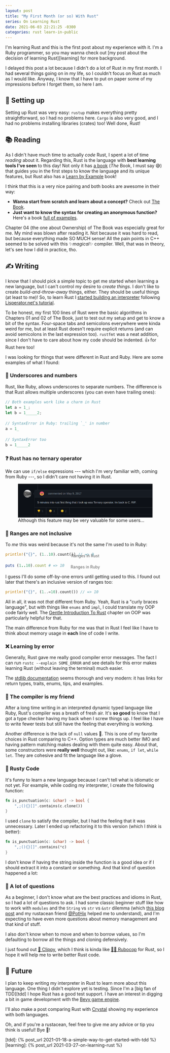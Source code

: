 ```yaml
---
layout: post
title: "My First Month (or so) With Rust"
series: On Learning Rust
date: 2021-06-03 22:21:25 -0300
categories: rust learn-in-public
---
```


I'm learning Rust and this is the first post about my experience with it. I'm a Ruby programmer,
so you may wanna check out [my post about the decision of learning Rust][learning] for more
background.

I delayed this post a lot because I didn't do a lot of Rust in my first month. I had
several things going on in my life, so I couldn't focus on Rust as much as I would like. Anyway, I
know that I have to put on paper some of my impressions before I forget them, so here I am.

## 🔧 Setting up

Setting up Rust was very easy: `rustup` makes everything pretty straightforward, so I had no problems
here. `Cargo` is also very good, and I had no problems installing libraries (crates) too! Well done,
Rust!

## 📚 Reading

As I didn't have much time to actually *code* Rust, I spent a lot of time _reading_ about it.
Regarding this, Rust is the language with **best learning tools I've seen** to this day! Not only it
has [a book][the-book] (_The_ Book, I must say 😅) that guides you in the first steps to know the
language and its unique features, but Rust also has a [Learn by Example][by-example] book!

I think that this is a very nice pairing and both books are awesome in their way:

- **Wanna start from scratch and learn about a concept?** Check out [The Book][the-book].
- **Just want to know the syntax for creating an anonymous function?** Here's a book [full of
  examples][closures].

Chapter 04 (the one about Ownership) of The Book was especially great for me. My mind was blown
after reading it. Not because it was hard to read, but because everything made SO MUCH sense! All
the pain points in C++ seemed to be solved with this ✨_magical_✨ compiler. Well, that was in theory,
let's see how I did in practice, tho.

## ✍️ Writing

I know that I should pick a simple topic to get me started when learning a new language, but I can't
control my desire to _create things_. I don't like to create _build-and-throw-away_ things, either.
They should be useful things (at least to me)! So, to learn Rust I [started building an
interpreter][interpreter] following [Lisperator.net's tutorial][tutorial-lang].

To be honest, my first 100 lines of Rust were the basic algorithms in Chapters 01 and 02 of The
Book, just to test out my setup and get to know a bit of the syntax. Four-space tabs and semicolons
everywhere were kinda weird for me, but at least Rust doesn't require explicit returns (and can
avoid semicolons in the last expression too). `rustfmt` was a neat addition, since I don't have to
care about how my code should be indented. 👍 for Rust here too!

I was looking for things that were different in Rust and Ruby. Here are some examples of what I
found:

### 🔢 Underscores and numbers

Rust, like Ruby, allows underscores to separate numbers. The difference is that Rust allows multiple
underscores (you can even have trailing ones):

```rust
// Both examples work like a charm in Rust
let a = 1_;
let b = 1_____2;

// SyntaxError in Ruby: trailing `_' in number
a = 1_

// SyntaxError too
b = 1_____2
```

### ❓ Rust has no ternary operator

We can use `if/else` expressions --- which I'm very familiar with, coming from Ruby ---, so I didn't care
not having it in Rust.

<figure>
  <img loading="lazy" style="display: block; margin: 0 auto;" src="/assets/img/first-month-rust/gimme-ternary-or-die.png" alt="Gimme ternary or die!">
  <figcaption>Although this feature may be <span class="italic">very valuable</span> for some users...</figcaption>
</figure>

### 📏 Ranges are not inclusive

To _me_ this was weird because it's not the same I'm used to in Ruby:

```rust
println!("{}", (1..10).count()) // => 9
```
<p style="text-align:center;color:#5e5e5e;font-size: 0.9em;margin-top:-25px;">Ranges in Rust</p>

```ruby
puts (1..10).count # => 10
```
<p style="text-align:center;color:#5e5e5e;font-size: 0.9em;margin-top:-25px;">Ranges in Ruby</p>


I guess I'll do some off-by-one errors until getting used to this. I found out later that there's an
inclusive version of ranges too:

```rust
println!("{}", (1..=10).count()) // => 10
```

All in all, it was not _that_ different from Ruby. Yeah, Rust is a "curly braces language", but with
things like `enums` and `impl`, I could translate my OOP code fairly well. The [Gentle Introduction
To Rust][gentle] chapter on OOP was particularly helpful for that.

The main difference from Ruby for me was that in Rust I feel like I have to think about memory usage
in **each** line of code I write.

### ❌ Learning by error

Generally, Rust gave me really good compiler error messages. The fact I can run `rustc --explain
SOME_ERROR` and see details for this error makes learning Rust (without leaving the terminal) much
easier.

The [stdlib documentation][stdlib] seems thorough and very modern: it has links for return types,
traits, enums, tips, and examples.

### 🤝 The compiler is my friend

After a long time writing in an interpreted dynamic typed language like Ruby, Rust's compiler was a
breath of fresh air. It's **so good** to know that I got a type checker having my back when I screw
things up. I feel like I have to write fewer tests but still have the feeling that everything is
working.

Another difference is the lack of `null` values 🙌. This is one of my favorite choices in Rust
comparing to C++. Option types are much better IMO and having pattern matching makes dealing with
them quite easy. About that, some constructors were **really well** thought out, like: `enums`, `if let`,
`while let`. They are cohesive and fit the language like a glove.

### 🦀 Rusty Code

It's funny to learn a new language because I can't tell what is idiomatic or not yet. For example,
while coding my interpreter, I create the following function:

```rust
fn is_punctuation(c: &char) -> bool {
    ",;(){}[]".contains(c.clone())
}
```

I used `clone` to satisfy the compiler, but I had the feeling that it was unnecessary. Later I ended
up refactoring it to this version (which I _think_ is better):

```rust
fn is_punctuation(c: &char) -> bool {
    ",;(){}[]".contains(*c)
}
```

I don't know if having the string inside the function is a good idea or if I should extract it into
a constant or something. And that kind of question happened a lot:

### 🤔 A lot of questions

As a beginner, I don't know what are the best practices and idioms in Rust, so I had a lot of
questions to ask. I had some classic beginner stuff like how to work with `modules` and the `String`
vs `str` vs `&str` dilemma (which [this blog post][rust-str] and my rustacean friend
[@PotHix](http://github.com/pothix) helped me to understand), and I'm expecting to have even more
questions about memory management and that kind of stuff.

I also don't know when to move and when to borrow values, so I'm defaulting to borrow all the
things and cloning defensively.

I just found out [📎 Clippy](https://github.com/rust-lang/rust-clippy), which I think is kinda like
[👮‍♂️ Rubocop][rubocop] for Rust, so I hope it will help me to write better Rust code.

## 🔮 Future

I plan to keep writing my interpreter in Rust to learn more about this language. One thing I didn't
explore yet is testing. Since I'm a [big fan of TDD][tdd] I hope Rust has a good test support. I
have an interest in digging a bit in game development with the [Bevy game engine][bevy].

I'll also make a post comparing Rust with [Crystal](https://crystal-lang.org/) showing my experience
with both languages.

Oh, and if you're a rustacean, feel free to give me any advice or tip you think is useful! Bye 🦀!

[the-book]: https://doc.rust-lang.org/book/
[by-example]: https://doc.rust-lang.org/rust-by-example/
[closures]: https://doc.rust-lang.org/rust-by-example/fn/closures.html
[interpreter]: https://github.com/MatheusRich/lambda-lang
[tutorial-lang]: http://lisperator.net/pltut/
[rubocop]: https://rubocop.org/
[gentle]: https://stevedonovan.github.io/rust-gentle-intro/object-orientation.html
[stdlib]: https://doc.rust-lang.org/std/index.html
[rust-str]: https://www.brandons.me/blog/why-rust-strings-seem-hard
[bevy]: https://bevyengine.org/
[tdd]: {% post_url 2021-01-18-a-simple-way-to-get-started-with-tdd %}
[learning]: {% post_url 2021-03-27-on-learning-rust %}